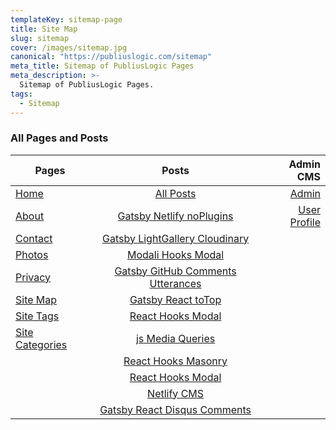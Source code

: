 ```yaml
---
templateKey: sitemap-page
title: Site Map
slug: sitemap
cover: /images/sitemap.jpg
canonical: "https://publiuslogic.com/sitemap"
meta_title: Sitemap of PubliusLogic Pages
meta_description: >-
  Sitemap of PubliusLogic Pages.
tags:
  - Sitemap
---
```


### All Pages and Posts

|  Pages | Posts  | Admin CMS  |
|----|:--------------------------:|---:|
| [Home](https://publiuslogic.com/)  | [All Posts](/blog)  | [Admin](/admin/#/collections/pages)  |
| [About](/about)  | [Gatsby Netlify noPlugins](/blog/gatsby-netlify-no-plugins/)  | [User Profile](/app/profile)  |
| [Contact](/contact)  | [Gatsby LightGallery Cloudinary](/blog/gatsby-lightgallery-cloudinary/)  |   |
| [Photos](/photos) | [Modali Hooks Modal](/blog/modali-hooks-modal/)  |   |
| [Privacy](/privacy) | [Gatsby GitHub Comments Utterances](/blog/gatsby-github-comments-utterances/)  |   |
| [Site Map](/sitemap)  | [Gatsby React toTop](/blog/gatsby-react-scroll-toTop/)  |   |
| [Site Tags](/blog/tags/)  | [React Hooks Modal](/blog/react-hooks-modal/)  |  |
| [Site Categories](/categories/) | [js Media Queries](/blog/js-media-queries/)  |   |
|   | [React Hooks Masonry](/blog/react-hooks-masonry/)  |   |
|   | [React Hooks Modal](/blog/react-hooks-modal)  |   |
|   | [Netlify CMS](/blog/netlify-cms)  |   |
|   | [Gatsby React Disqus Comments](/blog/gatsby-react-disqus-comments)  |   |
